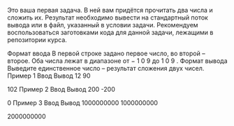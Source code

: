 Это ваша первая задача. В ней вам придётся прочитать два числа и сложить их. Результат необходимо вывести на стандартный поток вывода или в файл, указанный в условии задачи.
Рекомендуем воспользоваться заготовками кода для данной задачи, лежащими в репозитории курса.

Формат ввода
В первой строке задано первое число, во второй – второе. Оба числа лежат в диапазоне от 
−
1
0
9
 до 
1
0
9
.
Формат вывода
Выведите единственное число – результат сложения двух чисел.
Пример 1
Ввод	Вывод
12
90

102
Пример 2
Ввод	Вывод
200
-200

0
Пример 3
Ввод	Вывод
1000000000
1000000000

2000000000
